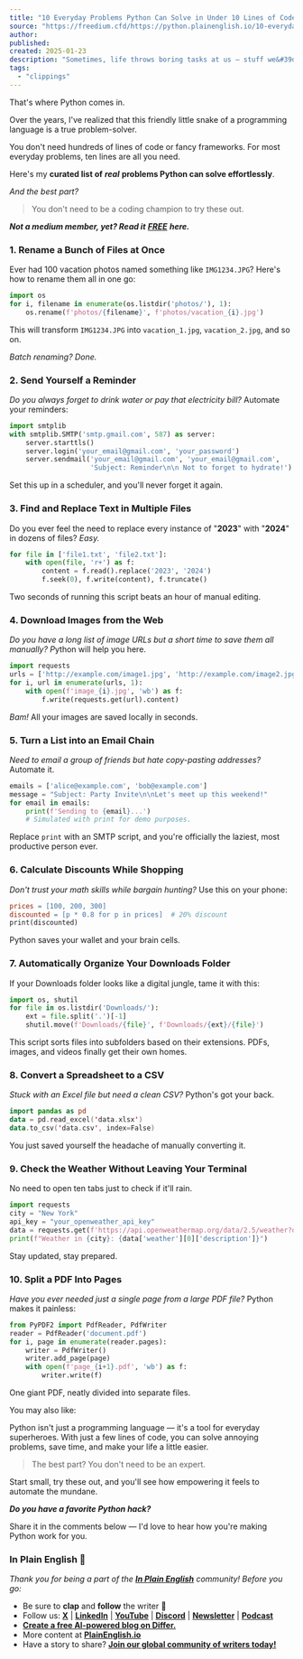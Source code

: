 ```yaml
---
title: "10 Everyday Problems Python Can Solve in Under 10 Lines of Code | by Kiran Maan | in Python in Plain English - Freedium"
source: "https://freedium.cfd/https://python.plainenglish.io/10-everyday-problems-python-can-solve-in-under-10-lines-of-code-efb6ffd3e860"
author:
published:
created: 2025-01-23
description: "Sometimes, life throws boring tasks at us — stuff we&#39d rather not spend time on."
tags:
  - "clippings"
---
```

That's where Python comes in.

Over the years, I've realized that this friendly little snake of a programming language is a true problem-solver.

You don't need hundreds of lines of code or fancy frameworks. For most everyday problems, ten lines are all you need.

Here's my **curated list of** ***real*** **problems Python can solve effortlessly**.

*And the best part?*

> You don't need to be a coding champion to try these out.

***Not a medium member, yet? Read it*** ***[FREE](https://medium.com/@kirantechblog/10-everyday-problems-python-can-solve-in-under-10-lines-of-code-efb6ffd3e860?sk=e65566b587684616729a775b74a8232f)*** ***here.***

### 1\. Rename a Bunch of Files at Once

Ever had 100 vacation photos named something like `IMG1234.JPG`? Here's how to rename them all in one go:

```python
import os  
for i, filename in enumerate(os.listdir('photos/'), 1):  
    os.rename(f'photos/{filename}', f'photos/vacation_{i}.jpg')
```

This will transform `IMG1234.JPG` into `vacation_1.jpg`, `vacation_2.jpg`, and so on.

*Batch renaming? Done.*

### 2\. Send Yourself a Reminder

*Do you always forget to drink water or pay that electricity bill?* Automate your reminders:

```python
import smtplib  
with smtplib.SMTP('smtp.gmail.com', 587) as server:  
    server.starttls()  
    server.login('your_email@gmail.com', 'your_password')  
    server.sendmail('your_email@gmail.com', 'your_email@gmail.com',  
                    'Subject: Reminder\n\n Not to forget to hydrate!')
```

Set this up in a scheduler, and you'll never forget it again.

### 3\. Find and Replace Text in Multiple Files

Do you ever feel the need to replace every instance of "**2023**" with "**2024**" in dozens of files? *Easy.*

```python
for file in ['file1.txt', 'file2.txt']:  
    with open(file, 'r+') as f:  
        content = f.read().replace('2023', '2024')  
        f.seek(0), f.write(content), f.truncate()
```

Two seconds of running this script beats an hour of manual editing.

### 4\. Download Images from the Web

*Do you have a long list of image URLs but a short time to save them all manually? P*ython will help you here.

```python
import requests  
urls = ['http://example.com/image1.jpg', 'http://example.com/image2.jpg']  
for i, url in enumerate(urls, 1):  
    with open(f'image_{i}.jpg', 'wb') as f:  
        f.write(requests.get(url).content)
```

*Bam!* All your images are saved locally in seconds.

### 5\. Turn a List into an Email Chain

*Need to email a group of friends but hate copy-pasting addresses?* Automate it.

```python
emails = ['alice@example.com', 'bob@example.com']  
message = "Subject: Party Invite\n\nLet's meet up this weekend!"  
for email in emails:  
    print(f'Sending to {email}...')  
    # Simulated with print for demo purposes.
```

Replace `print` with an SMTP script, and you're officially the laziest, most productive person ever.

### 6\. Calculate Discounts While Shopping

*Don't trust your math skills while bargain hunting?* Use this on your phone:

```makefile
prices = [100, 200, 300]  
discounted = [p * 0.8 for p in prices]  # 20% discount  
print(discounted)
```

Python saves your wallet and your brain cells.

### 7\. Automatically Organize Your Downloads Folder

If your Downloads folder looks like a digital jungle, tame it with this:

```python
import os, shutil  
for file in os.listdir('Downloads/'):  
    ext = file.split('.')[-1]  
    shutil.move(f'Downloads/{file}', f'Downloads/{ext}/{file}')
```

This script sorts files into subfolders based on their extensions. PDFs, images, and videos finally get their own homes.

### 8\. Convert a Spreadsheet to a CSV

*Stuck with an Excel file but need a clean CSV?* Python's got your back.

```kotlin
import pandas as pd  
data = pd.read_excel('data.xlsx')  
data.to_csv('data.csv', index=False)
```

You just saved yourself the headache of manually converting it.

### 9\. Check the Weather Without Leaving Your Terminal

No need to open ten tabs just to check if it'll rain.

```python
import requests  
city = "New York"  
api_key = "your_openweather_api_key"  
data = requests.get(f'https://api.openweathermap.org/data/2.5/weather?q={city}&appid={api_key}').json()  
print(f"Weather in {city}: {data['weather'][0]['description']}")
```

Stay updated, stay prepared.

### 10\. Split a PDF Into Pages

*Have you ever needed just a single page from a large PDF file?* Python makes it painless:

```python
from PyPDF2 import PdfReader, PdfWriter  
reader = PdfReader('document.pdf')  
for i, page in enumerate(reader.pages):  
    writer = PdfWriter()  
    writer.add_page(page)  
    with open(f'page_{i+1}.pdf', 'wb') as f:  
        writer.write(f)
```

One giant PDF, neatly divided into separate files.

You may also like:

Python isn't just a programming language — it's a tool for everyday superheroes. With just a few lines of code, you can solve annoying problems, save time, and make your life a little easier.

> The best part? You don't need to be an expert.

Start small, try these out, and you'll see how empowering it feels to automate the mundane.

***Do you have a favorite Python hack?***

Share it in the comments below — I'd love to hear how you're making Python work for you.

### In Plain English 🚀

*Thank you for being a part of the* ***[In Plain English](https://plainenglish.io/)*** *community! Before you go:*

- Be sure to **clap** and **follow** the writer ️👏**️️**
- Follow us: **[X](https://x.com/inPlainEngHQ)** | **[LinkedIn](https://www.linkedin.com/company/inplainenglish/)** | **[YouTube](https://www.youtube.com/channel/UCtipWUghju290NWcn8jhyAw)** | **[Discord](https://discord.gg/in-plain-english-709094664682340443)** | **[Newsletter](https://newsletter.plainenglish.io/)** | **[Podcast](https://open.spotify.com/show/7qxylRWKhvZwMz2WuEoua0)**
- **[Create a free AI-powered blog on Differ.](https://differ.blog/)**
- More content at **[PlainEnglish.io](https://plainenglish.io/)**
- Have a story to share? **[Join our global community of writers today!](https://formulatools.co/f/cJh1CStlo9jJmhIegBM9)**